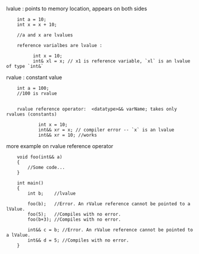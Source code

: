 lvalue : points to memory location, appears on both sides
        
        int a = 10;
        int x = x + 10;
        
        //a and x are lvalues

        reference varialbes are lvalue :
        
              int x = 10;
              int& xl = x; // x1 is reference variable, `xl` is an lvalue of type `int&`



rvalue : constant value

        int a = 100;
        //100 is rvalue


        rvalue reference operator:  <datatype>&& varName; takes only rvalues (constants)

                int x = 10;
                int&& xr = x; // compiler error -- `x` is an lvalue
                int&& xr = 10; //works
        
        
        
more example on rvalue reference operator

        void foo(int&& a)
        {
            //Some code...
        }

        int main()
        {
            int b;    //lvalue
            
            foo(b);   //Error. An rValue reference cannot be pointed to a lValue.
            foo(5);   //Compiles with no error.
            foo(b+3); //Compiles with no error.

            int&& c = b; //Error. An rValue reference cannot be pointed to a lValue.
            int&& d = 5; //Compiles with no error.
        }
